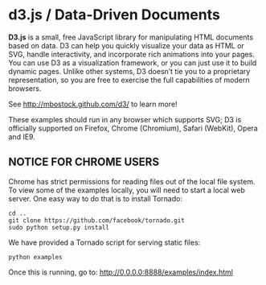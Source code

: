 # d3.js / Data-Driven Documents

**D3.js** is a small, free JavaScript library for manipulating HTML documents
based on data. D3 can help you quickly visualize your data as HTML or SVG,
handle interactivity, and incorporate rich animations into your pages. You can
use D3 as a visualization framework, or you can just use it to build dynamic
pages. Unlike other systems, D3 doesn&rsquo;t tie you to a proprietary
representation, so you are free to exercise the full capabilities of modern
browsers.

See <http://mbostock.github.com/d3/> to learn more!

These examples should run in any browser which supports SVG; D3 is officially
supported on Firefox, Chrome (Chromium), Safari (WebKit), Opera and IE9.

## NOTICE FOR CHROME USERS

Chrome has strict permissions for reading files out of the local file system.
To view some of the examples locally, you will need to start a local web
server. One easy way to do that is to install Tornado:

    cd ..
    git clone https://github.com/facebook/tornado.git
    sudo python setup.py install

We have provided a Tornado script for serving static files:

    python examples

Once this is running, go to: <http://0.0.0.0:8888/examples/index.html>
